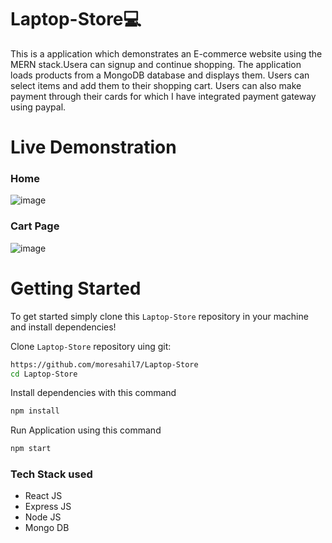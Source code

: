 # Laptop-Store💻
This is a application which demonstrates an E-commerce website using the MERN stack.Usera can signup and continue shopping. The application loads products from a MongoDB database and displays them. Users can select items and add them to their shopping cart. Users can also make payment through their cards for which I have integrated payment gateway using paypal.

# Live Demonstration

### Home
![image](https://user-images.githubusercontent.com/82169025/148420917-3d3b4f3c-6ccd-4394-9028-336544ef1b96.png)

### Cart Page
![image](https://user-images.githubusercontent.com/82169025/148421009-91bdc07e-fc7f-4022-a814-32e7a67ed4ac.png)

# Getting Started
To get started  simply clone this `Laptop-Store` repository in your machine and install dependencies!

Clone `Laptop-Store` repository uing git:
```bash
https://github.com/moresahil7/Laptop-Store
cd Laptop-Store
```
Install dependencies with this command
```bash
npm install
```
Run Application using this command
```bash
npm start
```

### Tech Stack used
* React JS
* Express JS
* Node JS
* Mongo DB
